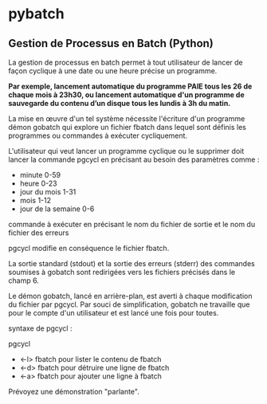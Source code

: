 # pybatch

## Gestion de Processus en Batch (Python)

La gestion de processus en batch permet à tout utilisateur de lancer de façon cyclique à une date ou une heure précise un programme. 

**Par exemple, lancement automatique du programme PAIE tous les 26 de chaque mois à 23h30, ou lancement automatique d'un programme de sauvegarde du contenu d’un disque tous les lundis à 3h du matin.** 
 
La mise en œuvre d'un tel système nécessite l'écriture d'un programme démon gobatch qui explore un fichier fbatch dans lequel sont définis les programmes ou commandes à exécuter cycliquement. 
 
L'utilisateur qui veut lancer un programme cyclique ou le supprimer doit lancer la commande pgcycl en précisant au besoin des paramètres comme : 
 
- minute 0-59   
- heure 0-23
- jour du mois 1-31
- mois 1-12
- jour de la semaine 0-6   

commande à exécuter en précisant le nom du fichier de sortie et le nom du fichier des erreurs 
 
pgcycl modifie en conséquence le fichier fbatch. 
 
La sortie standard (stdout) et la sortie des erreurs (stderr) des commandes soumises à gobatch sont redirigées vers les fichiers précisés dans le champ 6. 
 
Le démon gobatch, lancé en arrière-plan, est averti à chaque modification du fichier par pgcycl. Par souci de simplification, gobatch ne travaille que pour le compte d'un utilisateur et est lancé une fois pour toutes. 
 
syntaxe de pgcycl : 
 
pgcycl 
- <-l> fbatch pour lister le contenu de fbatch 
- <-d> fbatch pour détruire une ligne de  fbatch 
- <-a> fbatch pour ajouter une ligne à  fbatch 
 
Prévoyez une démonstration "parlante".
